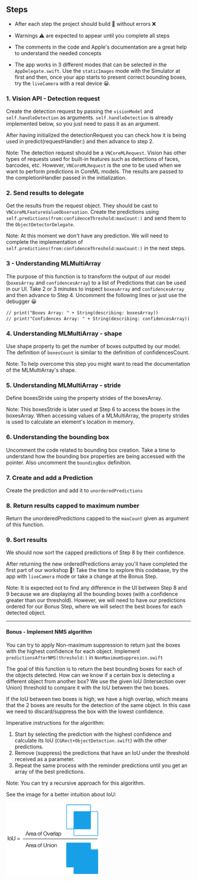 ## Steps
* After each step the project should build 👷 without errors ❌  
* Warnings ⚠️ are expected to appear until you complete all steps
* The comments in the code and Apple's documentation are a great help to understand the needed concepts

* The app works in 3 different modes that can be selected in the ```AppDelegate.swift```. Use the `staticImages` mode with the Simulator at first and then, once your app starts to present correct bounding boxes, try the `liveCamera` with a real device 😀.
### 1. Vision API - Detection request

Create the detection request by passing the `visionModel` and `self.handleDetection` as arguments. `self.handleDetection` is already implemented below, so you just need to pass it as an argument.

After having initialized the detectionRequest you can check how it is being used in predict(requestHandler:) and then advance to step 2.

Note: The detection request should be a `VNCoreMLRequest`. Vision has other types of requests used for built-in features such as detections of faces, barcodes, etc. However, `VNCoreMLRequest` is the one to be used when we want to perform predictions in CoreML models. The results are passed to the completionHandler passed in the initialization.

### 2. Send results to delegate
Get the results from the request object. They should be cast to `VNCoreMLFeatureValueObservation`.
Create the predictions using `self.predictions(from:confidenceThreshold:maxCount:)` and send them to the `ObjectDetectorDelegate`.

Note: At this moment we don't have any prediction. We will need to complete the implementation of `self.predictions(from:confidenceThreshold:maxCount:)` in the next steps.

### 3 - Understanding MLMultiArray
The purpose of this function is to transform the output of our model (`boxesArray` and `confidencesArray`) to a list of Predictions that can be used in our UI.
Take 2 or 3 minutes to inspect `boxesArray` and `confidencesArray` and then advance to Step 4. Uncomment the following lines or just use the debugger 😀

```
// print("Boxes Array: " + String(describing: boxesArray))
// print("Confidences Array: " + String(describing: confidencesArray))
```

### 4. Understanding MLMultiArray - shape
Use shape property to get the number of boxes outputted by our model. The definition of `boxesCount` is similar to the definition of confidencesCount.

Note: To help overcome this step you might want to read the documentation of the MLMultiArray's shape.

### 5. Understanding MLMultiArray - stride
Define boxesStride using the property strides of the boxesArray.

Note: This boxesStride is later used at Step 6 to access the boxes in the boxesArray. When accessing values of a MLMultiArray, the property strides is used to calculate an element's location in memory.

### 6. Understanding the bounding box
Uncomment the code related to bounding box creation.
Take a time to understand how the bounding box properties are being accessed with the pointer. Also uncomment the `boundingBox` definition.

### 7. Create and add a Prediction
Create the prediction and add it to `unorderedPredictions`

### 8. Return results capped to maximum number
Return the unorderedPredictions capped to the `maxCount` given as argument of this function.

### 9. Sort results
We should now sort the capped predictions of Step 8 by their confidence.

After returning the new orderedPredictions array you'll have completed the first part of our workshop 🎉! Take the time to explore this codebase, try the app with `liveCamera` mode or take a change at the Bonus Step.

Note: It is expected not to find any difference in the UI between Step 8 and 9 because we are displaying all the bounding boxes (with a confidence greater than our threshold). However, we will need to have our predictions ordered for our Bonus Step, where we will select the best boxes for each detected object.

___
#### Bonus - Implement NMS algorithm
You can try to apply Non-maximum suppression to return just the boxes with the highest confidence for each object. Implement `predictionsAfterNMS(threshold:)` in `NonMaximumSuppresion.swift`

The goal of this function is to return the best bounding boxes for each of the objects detected. How can we know if a certain box is detecting a different object from another box? We use the given IoU (Intersection over Union) threshold to compare it with the IoU between the two boxes.

If the IoU between two boxes is high, we have a high overlap, which means that the 2 boxes are results for the detection of the same object. In this case we need to discard/suppress the box with the lowest confidence.
 

Imperative instructions for the algorithm:

1. Start by selecting the prediction with the highest confidence and calculate its IoU (`CGRect+ObjectDetection.swift`) with the other predictions.
2. Remove (suppress) the predictions that have an IoU under the threshold received as a parameter.
3. Repeat the same process with the reminder predictions until you get an array of the best predictions.

Note: You can try a recursive approach for this algorithm.

See the image for a better intuition about IoU:

<img src="assets/IntersectionOverUnion.png" height="200">
